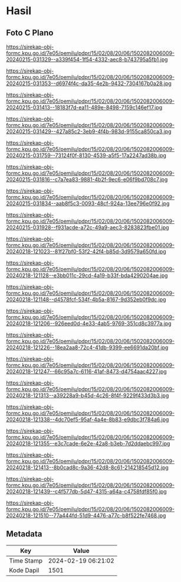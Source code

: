 # Hasil

## Foto C Plano

https://sirekap-obj-formc.kpu.go.id/7e05/pemilu/pdpr/15/02/08/20/06/1502082006009-20240215-031329--a339f454-1f54-4332-aec8-b743795a5fb1.jpg

https://sirekap-obj-formc.kpu.go.id/7e05/pemilu/pdpr/15/02/08/20/06/1502082006009-20240215-031353--d6974f4c-da35-4e2b-9432-7304167b0a28.jpg

https://sirekap-obj-formc.kpu.go.id/7e05/pemilu/pdpr/15/02/08/20/06/1502082006009-20240215-031413--18183f7d-ea11-489e-8498-7159c146ef17.jpg

https://sirekap-obj-formc.kpu.go.id/7e05/pemilu/pdpr/15/02/08/20/06/1502082006009-20240215-031429--427a85c2-3eb9-4f4b-983d-9155ca850ca3.jpg

https://sirekap-obj-formc.kpu.go.id/7e05/pemilu/pdpr/15/02/08/20/06/1502082006009-20240215-031759--73124f0f-8130-4539-a5f5-17a2247ad38b.jpg

https://sirekap-obj-formc.kpu.go.id/7e05/pemilu/pdpr/15/02/08/20/06/1502082006009-20240215-031816--c7a7ea83-9881-4b2f-9ec6-e06f9bd708c7.jpg

https://sirekap-obj-formc.kpu.go.id/7e05/pemilu/pdpr/15/02/08/20/06/1502082006009-20240215-031834--aab8f5c3-0093-48cf-924a-13ee796e0f92.jpg

https://sirekap-obj-formc.kpu.go.id/7e05/pemilu/pdpr/15/02/08/20/06/1502082006009-20240215-031928--f931acde-a72c-49a9-aec3-8283823fbe01.jpg

https://sirekap-obj-formc.kpu.go.id/7e05/pemilu/pdpr/15/02/08/20/06/1502082006009-20240218-121023--81f27bf0-53f2-42f4-b85d-3d9579a650fd.jpg

https://sirekap-obj-formc.kpu.go.id/7e05/pemilu/pdpr/15/02/08/20/06/1502082006009-20240218-121128--e3bb011c-29cd-4a19-b33f-bda4290204ae.jpg

https://sirekap-obj-formc.kpu.go.id/7e05/pemilu/pdpr/15/02/08/20/06/1502082006009-20240218-121148--d4578fcf-534f-4b5a-8167-9d352eb0f9dc.jpg

https://sirekap-obj-formc.kpu.go.id/7e05/pemilu/pdpr/15/02/08/20/06/1502082006009-20240218-121206--926eed0d-4e33-4ab5-9769-351cd8c3977a.jpg

https://sirekap-obj-formc.kpu.go.id/7e05/pemilu/pdpr/15/02/08/20/06/1502082006009-20240218-121226--18ea2aa8-72c4-41db-9399-ee6691da20bf.jpg

https://sirekap-obj-formc.kpu.go.id/7e05/pemilu/pdpr/15/02/08/20/06/1502082006009-20240218-121247--66c95a7c-6116-41af-8473-d4754aac4227.jpg

https://sirekap-obj-formc.kpu.go.id/7e05/pemilu/pdpr/15/02/08/20/06/1502082006009-20240218-121313--a39228a9-b45d-4c26-8f4f-9229f433d3b3.jpg

https://sirekap-obj-formc.kpu.go.id/7e05/pemilu/pdpr/15/02/08/20/06/1502082006009-20240218-121338--4dc70ef5-95af-4a4e-8b83-e9dbc3f784a6.jpg

https://sirekap-obj-formc.kpu.go.id/7e05/pemilu/pdpr/15/02/08/20/06/1502082006009-20240218-121355--e3c7cade-6e2e-42a8-b3eb-7d2ddaebc997.jpg

https://sirekap-obj-formc.kpu.go.id/7e05/pemilu/pdpr/15/02/08/20/06/1502082006009-20240218-121413--8b0cad8c-9a36-42d8-8c61-214218545d12.jpg

https://sirekap-obj-formc.kpu.go.id/7e05/pemilu/pdpr/15/02/08/20/06/1502082006009-20240218-121439--c4f577db-5d47-4315-a64a-c4758fdf85f0.jpg

https://sirekap-obj-formc.kpu.go.id/7e05/pemilu/pdpr/15/02/08/20/06/1502082006009-20240218-121510--77a444fd-51d9-4476-a77c-b8f522fe7468.jpg


## Metadata

| Key        | Value               |
| ---------- | ------------------- |
| Time Stamp | 2024-02-19 06:21:02 |
| Kode Dapil | 1501                |



